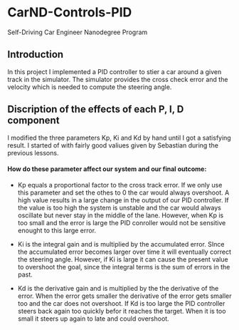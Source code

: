 # CarND-Controls-PID
Self-Driving Car Engineer Nanodegree Program

## Introduction

In this project I implemented a PID controller  to stier a car around a given track in the simulator. The simulator provides the cross check error and the velocity which is needed to compute the steering angle. 

## Discription of the effects of each P, I, D component

I modified the three parameters Kp, Ki and Kd by hand until I got a satisfying result. I started of with fairly good valiues given by Sebastian during the previous lessons. 

#### How do these parameter affect our system and our final outcome:

- Kp equals a proportional factor to the cross track error. If we only use this parameter and set the othes to 0 the car would always overshoot. A high value results in a large change in the output of our PID controller. If the value is too high the system is unstable and the car would always oscillate but never stay in the middle of the lane. However, when Kp is too small and the error is large the PID conroller would not be sensitive enought to this large error. 

- Ki is the integral gain and is multiplied by the accumulated error. SInce the accumulated error becomes larger over time it will eventually correct the steering angle. However, if Ki is large it can cause the present value to overshoot the goal, since the integral terms is the sum of errors in the past.

- Kd is the derivative gain and is multiplied by the the derivative of the error. When the error gets smaller the derivative of the error gets smaller too and the car does not overshoot. If Kd is too large the PID controller steers back again too quickly befor it reaches the target. When it is too small it steers up again to late and could overshoot.